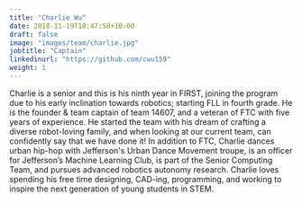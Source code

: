 ```yaml
---
title: "Charlie Wu"
date: 2018-11-19T10:47:58+10:00
draft: false
image: "images/team/charlie.jpg"
jobtitle: "Captain"
linkedinurl: "https://github.com/cwu159"
weight: 1
---
```


Charlie is a senior and this is his ninth year in FIRST, joining the program due to his early inclination towards robotics; starting FLL in fourth grade. He is the founder & team captain of team 14607, and a veteran of FTC with five years of experience. He started the team with his dream of crafting a diverse robot-loving family, and when looking at our current team, can confidently say that we have done it! In addition to FTC, Charlie dances urban hip-hop with Jefferson's Urban Dance Movement troupe, is an officer for Jefferson’s Machine Learning Club, is part of the Senior Computing Team, and pursues advanced robotics autonomy research. Charlie loves spending his free time designing, CAD-ing, programming, and working to inspire the next generation of young students in STEM.
